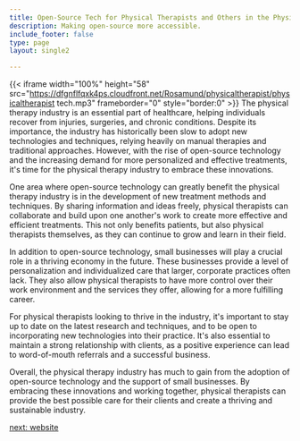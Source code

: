 ```yaml
---
title: Open-Source Tech for Physical Therapists and Others in the Physical Therapy  Industry
description: Making open-source more accessible.
include_footer: false
type: page
layout: single2

---
```


{{< iframe width="100%" height="58" src="https://dfgnflfqxk4ps.cloudfront.net/Rosamund/physicaltherapist/physicaltherapist tech.mp3" frameborder="0" style="border:0" >}}
The physical therapy industry is an essential part of healthcare, helping individuals recover from injuries, surgeries, and chronic conditions. Despite its importance, the industry has historically been slow to adopt new technologies and techniques, relying heavily on manual therapies and traditional approaches. However, with the rise of open-source technology and the increasing demand for more personalized and effective treatments, it's time for the physical therapy industry to embrace these innovations.

One area where open-source technology can greatly benefit the physical therapy industry is in the development of new treatment methods and techniques. By sharing information and ideas freely, physical therapists can collaborate and build upon one another's work to create more effective and efficient treatments. This not only benefits patients, but also physical therapists themselves, as they can continue to grow and learn in their field.

In addition to open-source technology, small businesses will play a crucial role in a thriving economy in the future. These businesses provide a level of personalization and individualized care that larger, corporate practices often lack. They also allow physical therapists to have more control over their work environment and the services they offer, allowing for a more fulfilling career.

For physical therapists looking to thrive in the industry, it's important to stay up to date on the latest research and techniques, and to be open to incorporating new technologies into their practice. It's also essential to maintain a strong relationship with clients, as a positive experience can lead to word-of-mouth referrals and a successful business.

Overall, the physical therapy industry has much to gain from the adoption of open-source technology and the support of small businesses. By embracing these innovations and working together, physical therapists can provide the best possible care for their clients and create a thriving and sustainable industry.


<a href="https://workdojos.com/physicaltherapist/website">next: website</a>

